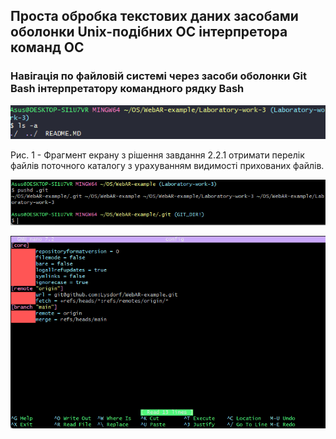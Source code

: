 ## Проста обробка текстових даних засобами оболонки Unix-подібних ОС інтерпретора команд ОС
### Навігація по файловій системі через засоби оболонки Git Bash інтерпретатору командного рядку Bash

![image](https://github.com/Lysdorf/WebAR-example/blob/Laboratory-work-3/Laboratory-work-3/2-2-1.png)

Рис. 1 - Фрагмент екрану з рішення завдання 2.2.1 отримати перелік файлів поточного каталогу з урахуванням видимості
прихованих файлів.

![image](https://github.com/Lysdorf/WebAR-example/blob/Laboratory-work-3/Laboratory-work-3/2-2-2.png)

![image](https://github.com/Lysdorf/WebAR-example/blob/Laboratory-work-3/Laboratory-work-3/2-2-3.png)

